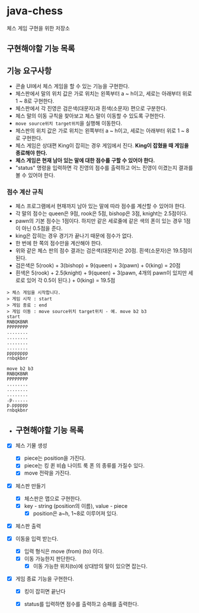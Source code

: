 # java-chess
체스 게임 구현을 위한 저장소

## 구현해야할 기능 목록



## 기능 요구사항

- 콘솔 UI에서 체스 게임을 할 수 있는 기능을 구현한다.
- 체스판에서 말의 위치 값은 가로 위치는 왼쪽부터 a ~ h이고, 세로는 아래부터 위로 1 ~ 8로 구현한다.
- 체스판에서 각 진영은 검은색(대문자)과 흰색(소문자) 편으로 구분한다.
- 체스 말의 이동 규칙을 찾아보고 체스 말이 이동할 수 있도록 구현한다.
- `move source위치 target위치`을 실행해 이동한다.
- 체스판의 위치 값은 가로 위치는 왼쪽부터 a ~ h이고, 세로는 아래부터 위로 1 ~ 8로 구현한다.
- 체스 게임은 상대편 King이 잡히는 경우 게임에서 진다. **King이 잡혔을 때 게임을 종료해야 한다.**
- **체스 게임은 현재 남아 있는 말에 대한 점수를 구할 수 있어야 한다.**
- "status" 명령을 입력하면 각 진영의 점수를 출력하고 어느 진영이 이겼는지 결과를 볼 수 있어야 한다.

### 점수 계산 규칙

- 체스 프로그램에서 현재까지 남아 있는 말에 따라 점수를 계산할 수 있어야 한다.
- 각 말의 점수는 queen은 9점, rook은 5점, bishop은 3점, knight는 2.5점이다.
- pawn의 기본 점수는 1점이다. 하지만 같은 세로줄에 같은 색의 폰이 있는 경우 1점이 아닌 0.5점을 준다.
- king은 잡히는 경우 경기가 끝나기 때문에 점수가 없다.
- 한 번에 한 쪽의 점수만을 계산해야 한다.
- 위와 같은 체스 판의 점수 결과는 검은색(대문자)은 20점. 흰색(소문자)은 19.5점이 된다.
- 검은색은 5(rook) + 3(bishop) + 9(queen) + 3(pawn) + 0(king) = 20점
- 흰색은 5(rook) + 2.5(knight) + 9(queen) + 3(pawn, 4개의 pawn이 있지만 세로로 있어 각 0.5이 된다.) + 0(king) = 19.5점

```
> 체스 게임을 시작합니다.
> 게임 시작 : start
> 게임 종료 : end
> 게임 이동 : move source위치 target위치 - 예. move b2 b3
start
RNBQKBNR
PPPPPPPP
........
........
........
........
pppppppp
rnbqkbnr

move b2 b3
RNBQKBNR
PPPPPPPP
........
........
........
.p......
p.pppppp
rnbqkbnr
```



- ## 구현해야할 기능 목록
- [x] 체스 기물 생성

  - [x] piece는 position을 가진다.
  - [x] piece는 킹 퀸 비숍 나이트 룩 폰 의 종류를 가질수 있다.
  - [x] move 전략을 가진다.

- [x] 체스판 만들기

  - [x] 체스판은 맵으로 구현한다.
  - [x] key - string (position의 이름), value - piece
    - [x] position은 a~h, 1~8로 이루어져 있다.

- [x] 체스판 출력


- [x] 이동을 입력 받는다.

  - [x] 입력 형식은 move (from) (to) 이다.
  - [x] 이동 가능한지 판단한다.
    - [x] 이동 가능한 위치(to)에  상대방의 말이 있으면 잡는다.

- [x] 게임 종료 기능을 구현한다.

  - [x] 킹이 잡히면 끝난다
  - [x] status를 입력하면 점수를 출력하고 승패를 출력한다.

  